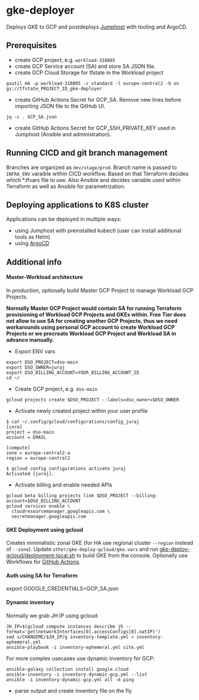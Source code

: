 # gke-deployer
Deploys GKE to GCP and postdeploys [Jumphost](docs/jh.md) with tooling and ArgoCD.

## Prerequisites
- create GCP project, e.g. `workload-318005`
- create GCP Service account (SA) and store SA JSON file.
- create GCP Cloud Storage for tfstate in the Workload project
```
gsutil mb -p workload-318005 -c standard -l europe-central2 -b on gs://tfstate_PROJECT_ID_gke-deployer
```
- create GitHub Actions Secret for GCP_SA. Remove new lines before importing JSON file to the GitHub UI.
```
jq -c . GCP_SA.json
```
- create GitHub Actions Secret for GCP_SSH_PRIVATE_KEY used in Jumphost (Ansible and administration).

## Running CICD and git branch management
Branches are organized as `dev/stage/prod`. Branch name is passed to `INFRA_ENV` varaible within CICD workflow. Based on that Terraform decides which *.tfvars file to use. Also Ansible
and decides variable used within Terraform as well as Ansible for parametrization.

## Deploying applications to K8S cluster
Applications can be deployed in multiple ways:
- using Jumphost with preinstalled kubectl (user can install additional tools as Helm)
- using [ArgoCD](docs/argocd.yaml)




## Additional info
#### Master-Workload architecture
In production, optionally build Master GCP Project to manage Workload GCP Projects.

**Normally Master GCP Project would contain SA for running Terraform provisioning of Workload GCP Projects and GKEs within. Free Tier does not allow to use SA for creating another GCP Projects, thus we need workarounds using personal GCP account to create Workload GCP Projects or we precreate Workload GCP Project and Workload SA in advance manually.**

- Export ENV vars
```
export DSO_PROJECT=dso-main
export DSO_OWNER=juraj
export DSO_BILLING_ACCOUNT=YOUR_BILLING_ACCOUNT_ID
cd ~/
```
- Create GCP project, e.g. `dso-main`
```
gcloud projects create $DSO_PROJECT --labels=dso_owner=$DSO_OWNER
```
- Activate newly created project within your user profile
```
$ cat ~/.config/gcloud/configurations/config_juraj
[core]
project = dso-main
account = EMAIL

[compute]
zone = europe-central2-a
region = europe-central2

$ gcloud config configurations activate juraj
Activated [juraj].
```
- Activate billing and enable needed APIs
```
gcloud beta billing projects link $DSO_PROJECT --billing-account=$DSO_BILLING_ACCOUNT
gcloud services enable \
  cloudresourcemanager.googleapis.com \
  secretmanager.googleapis.com
```

#### GKE Deployment using gcloud
Creates minimalistic zonal GKE (for HA use regional cluster `--region` instead of `--zone`).
Update `other/gke-deploy-gcloud/gke.vars` and run [gke-deploy-gcloud/deployment-local.sh](other/gke-deploy-gcloud/deployment-local.sh) to build GKE from the console. Optionally use Workflows for [GitHub Actions](.github/workflows/gke-deploy-gcloud.yml).

#### Auth using SA for Terraform
export GOOGLE_CREDENTIALS=GCP_SA.json

#### Dynamic inventory
Normally we grab JH IP using gcloud:
```
JH_IP=$(gcloud compute instances describe jh --format='get(networkInterfaces[0].accessConfigs[0].natIP)')
sed s/CHANGEME/$JH_IP/g inventory-template.yml > inventory-ephemeral.yml
ansible-playbook -i inventory-ephemeral.yml site.yml
```

For more complex usecases use dynamic inventory for GCP:
```
ansible-galaxy collection install google.cloud
ansible-inventory -i inventory-dynamic-gcp.yml --list
ansible -i inventory-dynamic-gcp.yml all -m ping
```
- parse output and create inventory file on the fly

